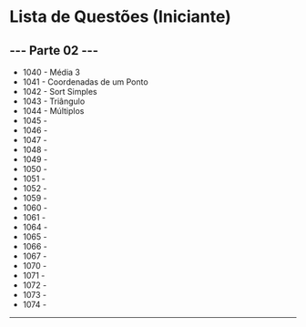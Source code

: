 
# Lista de Questões (Iniciante)

## --- Parte 02 ---

* 1040 - Média 3
* 1041 - Coordenadas de um Ponto
* 1042 - Sort Simples
* 1043 - Triângulo
* 1044 - Múltiplos
* 1045 - 
* 1046 - 
* 1047 - 
* 1048 -
* 1049 - 
* 1050 - 
* 1051 - 
* 1052 - 
* 1059 - 
* 1060 - 
* 1061 - 
* 1064 - 
* 1065 - 
* 1066 - 
* 1067 - 
* 1070 - 
* 1071 - 
* 1072 - 
* 1073 - 
* 1074 - 
---